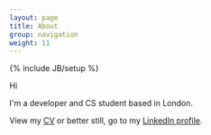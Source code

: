 ```yaml
---
layout: page
title: About
group: navigation
weight: 11
---
```

{% include JB/setup %}

Hi

I'm a developer and CS student based in London.

View my [CV](http://cv.horaceli.com) or better still, go to my [LinkedIn profile](http://uk.linkedin.com/in/horacehhli).

